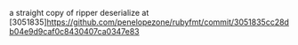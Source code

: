 a straight copy of ripper deserialize at [3051835]https://github.com/penelopezone/rubyfmt/commit/3051835cc28db04e9d9caf0c8430407ca0347e83
